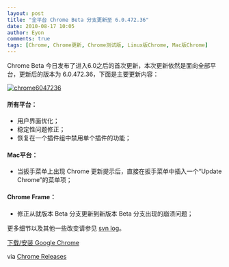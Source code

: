 ```yaml
---
layout: post
title: "全平台 Chrome Beta 分支更新至 6.0.472.36"
date: 2010-08-17 10:05
author: Eyon
comments: true
tags: [Chrome, Chrome更新, Chrome测试版, Linux版Chrome, Mac版Chrome]
---
```

Chrome Beta 今日发布了进入6.0之后的首次更新，本次更新依然是面向全部平台，更新后的版本为 6.0.472.36，下面是主要更新内容：

<a href="http://img.chromi.org/2010/08/chrome6047236.png">![](http://img.chromi.org/2010/08/chrome6047236.png "chrome6047236")</a>



#### 所有平台：




*   用户界面优化；
*   稳定性问题修正；
*   恢复在一个插件组中禁用单个插件的功能；


#### Mac平台：




*   当扳手菜单上出现 Chrome 更新提示后，直接在扳手菜单中插入一个“Update Chrome”的菜单项；


#### Chrome Frame：




*   修正从就版本 Beta 分支更新到新版本 Beta 分支出现的崩溃问题；

更多细节以及其他一些改变请参见 [svn log](http://build.chromium.org/buildbot/perf/dashboard/ui/changelog.html?url=/branches/472/src&range=55963:55501&mode=html)。

[下载/安装 Google Chrome](http://www.chromi.org/chromedownload/)

via [Chrome Releases](http://googlechromereleases.blogspot.com/2010/08/beta-channel-update_16.html)
